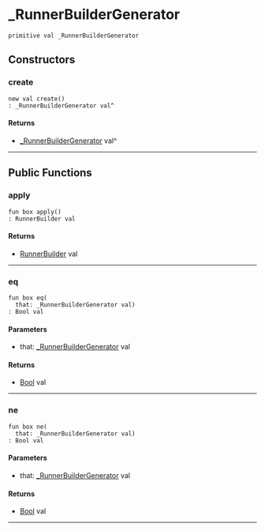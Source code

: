 # _RunnerBuilderGenerator

```pony
primitive val _RunnerBuilderGenerator
```

## Constructors

### create

```pony
new val create()
: _RunnerBuilderGenerator val^
```

#### Returns

* [_RunnerBuilderGenerator](wallaroo-core-initialization-_RunnerBuilderGenerator) val^

---

## Public Functions

### apply

```pony
fun box apply()
: RunnerBuilder val
```

#### Returns

* [RunnerBuilder](wallaroo-core-topology-RunnerBuilder) val

---

### eq

```pony
fun box eq(
  that: _RunnerBuilderGenerator val)
: Bool val
```
#### Parameters

*   that: [_RunnerBuilderGenerator](wallaroo-core-initialization-_RunnerBuilderGenerator) val

#### Returns

* [Bool](builtin-Bool) val

---

### ne

```pony
fun box ne(
  that: _RunnerBuilderGenerator val)
: Bool val
```
#### Parameters

*   that: [_RunnerBuilderGenerator](wallaroo-core-initialization-_RunnerBuilderGenerator) val

#### Returns

* [Bool](builtin-Bool) val

---

